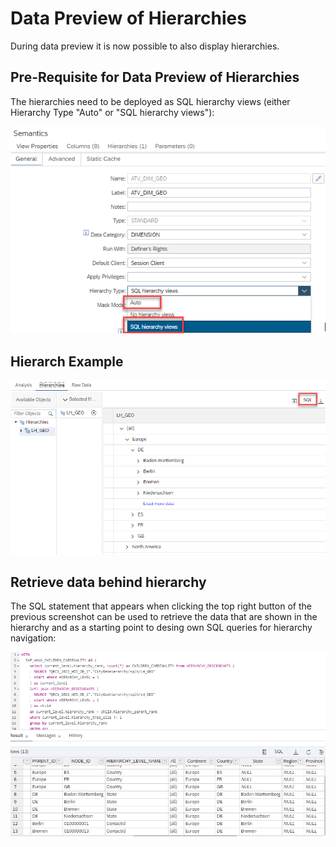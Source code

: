 # Data Preview of Hierarchies

During data preview it is now possible to also display hierarchies. 

## Pre-Requisite for Data Preview of Hierarchies
The hierarchies need to be deployed as SQL hierarchy views (either Hierarchy Type "Auto" or "SQL hierarchy views"):

![which mode generates SQL hierarchies](./screenshots/SQLHierarchyGeneration.png)


## Hierarch Example
![hierarchy example](./screenshots/HierarchyExample.png)

## Retrieve data behind hierarchy
The SQL statement that appears when clicking the top right button of the previous screenshot can be used to retrieve the data that are shown in the hierarchy and as a starting point to desing own SQL queries for hierarchy navigation:

![SQL statement for data behind hierarchy](./screenshots/SqlStatement.png)

